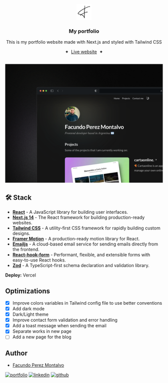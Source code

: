 <div align="center">
<img src="public/favicon.svg" height="50px" width="auto" /> 
<h3>
 My portfolio
</h3>
<p>This is my portfolio website made with Next.js and styled with Tailwind CSS</p>
<span>&nbsp;✦&nbsp;</span>
<a href="http://facuperezm.com">Live website</a>
<span>&nbsp;✦&nbsp;</span>
</div>

<br>

![App Screenshot](./public/screenshots.png)

## 🛠️ Stack

- [**React**](https://reactjs.org/) - A JavaScript library for building user interfaces.
- [**Next.js 14**](https://nextjs.org/) - The React framework for building production-ready websites.
- [**Tailwind CSS**](https://tailwindcss.com/) - A utility-first CSS framework for rapidly building custom designs.
- [**Framer Motion**](https://www.framer.com/motion/) - A production-ready motion library for React.
- [**Emailjs**](https://www.emailjs.com/) - A cloud-based email service for sending emails directly from the frontend.
- [**React-hook-form**](https://react-hook-form.com/) - Performant, flexible, and extensible forms with easy-to-use React hooks.
- [**Zod**](https://github.com/colinhacks/zod) - A TypeScript-first schema declaration and validation library.

**Deploy:** Vercel

## Optimizations

- [x] Improve colors variables in Tailwind config file to use better conventions
- [x] Add dark mode
- [x] Dark/Light theme
- [x] Improve contact form validation and error handling
- [x] Add a toast message when sending the email
- [x] Separate works in new page
- [ ] Add a new page for the blog

## Author

- [Facundo Perez Montalvo](https://facuperezm.vercel.app)

[![portfolio](https://img.shields.io/badge/my_portfolio-000?style=for-the-badge&logo=ko-fi&logoColor=white)](https://facuperezm.vercel.app/)
[![linkedin](https://img.shields.io/badge/linkedin-0A66C2?style=for-the-badge&logo=linkedin&logoColor=white)](https://www.linkedin.com/in/facuperezm/)
[![github](https://img.shields.io/badge/github-555?style=for-the-badge&logo=github&logoColor=white)](https://github.com/facuperezm)
